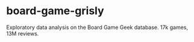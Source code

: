 # board-game-grisly
Exploratory data analysis on the Board Game Geek database. 17k games, 13M reviews.
